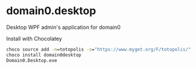 # domain0.desktop
Desktop WPF admin's application for domain0

Install with Chocolatey
```bat
choco source add -n=totopolis -s="https://www.myget.org/F/totopolis/"
choco install domain0desktop
Domain0.Desktop.exe
```
